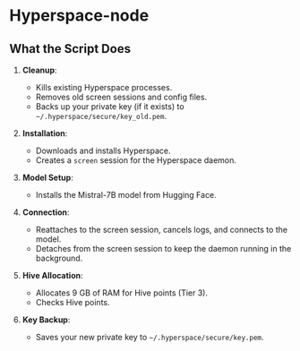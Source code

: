 # Hyperspace-node
## What the Script Does
1. **Cleanup**:
   - Kills existing Hyperspace processes.
   - Removes old screen sessions and config files.
   - Backs up your private key (if it exists) to `~/.hyperspace/secure/key_old.pem`.

2. **Installation**:
   - Downloads and installs Hyperspace.
   - Creates a `screen` session for the Hyperspace daemon.

3. **Model Setup**:
   - Installs the Mistral-7B model from Hugging Face.

4. **Connection**:
   - Reattaches to the screen session, cancels logs, and connects to the model.
   - Detaches from the screen session to keep the daemon running in the background.

5. **Hive Allocation**:
   - Allocates 9 GB of RAM for Hive points (Tier 3).
   - Checks Hive points.

6. **Key Backup**:
   - Saves your new private key to `~/.hyperspace/secure/key.pem`.
